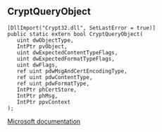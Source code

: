 ## CryptQueryObject

```
[DllImport("Crypt32.dll", SetLastError = true)]
public static extern bool CryptQueryObject(
   uint dwObjectType,
   IntPtr pvObject,
   uint dwExpectedContentTypeFlags,
   uint dwExpectedFormatTypeFlags,
   uint dwFlags,
   ref uint pdwMsgAndCertEncodingType,
   ref uint pdwContentType,
   ref uint pdwFormatType,
   IntPtr phCertStore,
   IntPtr phMsg,
   IntPtr ppvContext
);
```

[Microsoft documentation](https://docs.microsoft.com/en-us/windows/win32/api/wincrypt/nf-wincrypt-cryptqueryobject)
